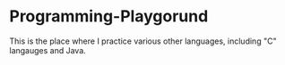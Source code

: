# Programming-Playgorund
This is the place where I practice various other languages, including "C" langauges and Java.
